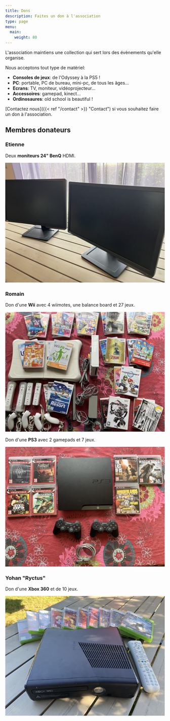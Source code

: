 ```yaml
---
title: Dons
description: Faites un don à l'association
type: page
menu:
  main:
    weight: 80
---
```


L'association maintiens une collection qui sert lors des évènements qu'elle organise.

Nous acceptons tout type de matériel:

- **Consoles de jeux**: de l'Odyssey à la PS5 !
- **PC**: portable, PC de bureau, mini-pc, de tous les âges...
- **Ecrans**: TV, moniteur, vidéoprojecteur...
- **Accessoires**: gamepad, kinect...
- **Ordinosaures**: old school is beautiful !

[Contactez nous]({{< ref "/contact" >}} "Contact") si vous souhaitez faire un don à l'association.

## Membres donateurs

### Etienne

Deux **moniteurs 24" BenQ** HDMI.

![Moniteurs](/images/dons/20240716-moniteurs.jpg)

### Romain

Don d'une **Wii** avec 4 wiimotes, une balance board et 27 jeux.

![Wii](/images/dons/20230509-wii.jpg)

Don d'une **PS3** avec 2 gamepads et 7 jeux.

![PS3](/images/dons/20230509-ps3.jpg)

### Yohan "Ryctus"

Don d'une **Xbox 360** et de 10 jeux.

![Xbox360](/images/dons/20220712-xbox360.jpg)
